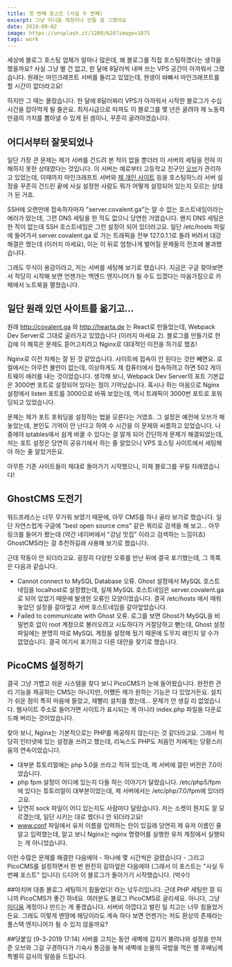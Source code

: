 ```yaml
---
title: 첫 번째 포스트 (사실 두 번째)
excerpt: 그냥 미디움 계정이나 만들 걸 그랬어요
date: 2019-09-02
image: https://unsplash.it/1200/628?image=1075
tags: work
---
```

세상에 블로그 호스팅 업체가 얼마나 많은데, 왜 블로그를 직접 호스팅하겠다는 생각을 했을까요? 사실 그냥 별 건 없고, 한 달에 8달러씩 내며 쓰는 VPS 공간이 아까워서 그랬습니다. 원래는 마인크래프트 서버를 돌리고 있었는데, 현생이 바빠서 마인크래프트를 할 시간이 없더라고요!

하지만 그 때는 몰랐습니다. 한 달에 8달러짜리 VPS가 아까워서 시작한 블로그가 수십 시간을 잡아먹게 될 줄은요.
최저시급으로 따져도 이 블로그를 몇 년은 굴려야 제 노동력만큼의 가치를 뽑아낼 수 있게 된 셈이니, 꾸준히 굴려야겠습니다.

## 어디서부터 잘못되었나
일단 가장 큰 문제는 제가 서버를 건드려 본 적이 없을 뿐더러 이 서버의 세팅을 전혀 이해하지 못한 상태였다는 것입니다. 이 서버는 예로부터 고등학교 친구인 [오브](https://github.com/orb-h)가 관리하고 있었는데, 이때까지 마인크래프트 서버와 [제 개인 사이트](http:/hearta.de) 등을 호스팅하느라 서버 설정을 꾸준히 건드린 끝에 사실 설정한 사람도 뭐가 어떻게 설정되어 있는지 모르는 상태가 된 거죠.

SSH에 오랜만에 접속하자마자 "server.covalent.ga"는 알 수 없는 호스트네임이라는 에러가 떴는데, 그런 DNS 세팅을 한 적도 없으니 당연한 거였습니다. 왠지 DNS 세팅은 한 적이 없는데 SSH 호스트네임은 그런 설정이 되어 있더라고요. 일단 /etc/hosts 파일에 들어가서 server.covalent.ga 로 가는 트래픽을 전부 127.0.1.1로 돌려 버려서 대강 해결은 했는데 (이러지 마세요), 이는 이 뒤로 엄청나게 벌어질 문제들의 전조에 불과했습니다.

그래도 무식이 용감이라고, 저는 서버를 세팅해 보기로 했습니다. 지금은 구글 찾아보면서 적당히 시작해 보면 언젠가는 백엔드 엔지니어가 될 수도 있겠다는 마음가짐으로 카페에서 노트북을 펼쳤습니다.

## 일단 원래 있던 사이트를 옮기고...
원래 http://covalent.ga 와 http://hearta.de 는 React로 만들었는데, Webpack Dev Server로 그대로 굴러가고 있었습니다 (이러지 마세요 2). 블로그를 만들기로 한 김에 이 해묵은 문제도 뜯어고치려고 Nginx로 대대적인 이전을 하기로 했죠!

Nginx로 이전 자체는 잘 된 것 같았습니다. 사이트에 접속이 안 된다는 것만 빼면요. 로컬에서는 아무런 불만이 없는데, 이상하게도 제 컴퓨터에서 접속하려고 하면 502 게이트웨이 에러를 내는 것이었습니다. 생각해 보니, Webpack Dev Server의 포트 기본값은 3000번 포트로 설정되어 있다는 점이 기억났습니다. 혹시나 하는 마음으로 Nginx 설정에서 listen 포트를 3000으로 바꿔 보았는데, 역시 트래픽이 3000번 포트로 포워딩되고 있었습니다.

문제는 제가 포트 포워딩을 설정하는 법을 모른다는 거였죠. 그 설정은 예전에 오브가 해 놓았는데, 본인도 기억이 안 난다고 하여 수 시간을 이 문제와 씨름하고 있었습니다. 나중에야 iptables에서 쉽게 바꿀 수 있다는 걸 알게 되어 간단하게 문제가 해결되었는데, 저는 포트 설정은 당연히 공유기에서 하는 줄 알았으니 VPS 호스팅 사이트에서 세팅해야 하는 줄 알았거든요.

아무튼 기존 사이트들이 제대로 돌아가기 시작했으니, 이제 블로그를 꾸릴 차례였습니다!

## GhostCMS 도전기
워드프레스는 너무 무거워 보였기 때문에, 아무 CMS를 하나 골라 보기로 했습니다. 일단 자연스럽게 구글에 "best open source cms" 같은 쿼리로 검색을 해 보고... 아무 링크를 들어가 봤는데 (약간 네이버에서 "강남 맛집" 이라고 검색하는 느낌이죠) GhostCMS라는 걸 추천하길래 사용해 보기로 했습니다.

근데 작동이 안 되더라고요. 굉장히 다양한 오류를 만난 뒤에 결국 포기했는데, 그 목록은 다음과 같습니다.
* Cannot connect to MySQL Database 오류. Ghost 설정에서 MySQL 호스트네임을 localhost로 설정했는데, 실제 MySQL 호스트네임은 server.covalent.ga 로 되어 있었기 때문에 발생한 오류인 모양이었습니다. 결국 /etc/hosts 에서 때워 놓았던 설정을 갈아엎고 서버 호스트네임을 갈아엎었습니다.
* Failed to communicate with Ghost 오류. 로그를 보면 Ghost가 MySQL을 비밀번호 없이 root 계정으로 불러오려고 시도하다가 거절당하고 뻗는데, Ghost 설정 파일에는 분명히 따로 MySQL 계정을 설정해 뒀기 때문에 도무지 왜인지 알 수가 없었습니다. 결국 여기서 포기하고 다른 대안을 찾기로 했습니다.

## PicoCMS 설정하기
결국 그냥 가볍고 쉬운 시스템을 찾다 보니 PicoCMS가 눈에 들어왔습니다. 완전한 관리 기능을 제공하는 CMS는 아니지만, 어쨌든 제가 원하는 기능은 다 있었거든요. 설치가 쉬운 점이 특히 마음에 들었고, 재빨리 설치를 했는데... 문제가 안 생길 리 없었습니다. 웹사이트 주소로 들어가면 사이트가 표시되는 게 아니라 index.php 파일을 다운로드해 버리는 것이었습니다.

찾아 보니, Nginx는 기본적으로는 PHP를 제공하지 않는다는 것 같더라고요. 그래서 적당히 인터넷에 있는 설정을 쓰려고 했는데, 리눅스도 PHP도 처음인 저에게는 당황스러움의 연속이었습니다.
* 대부분 튜토리얼에는 php 5.0을 쓰라고 적혀 있는데, 제 서버에 깔린 버전은 7.0이었습니다.
* php fpm 설정이 어디에 있는지 다들 하는 이야기가 달랐습니다. /etc/php5/fpm에 있다는 튜토리얼이 대부분이었는데, 제 서버에서는 /etc/php/7.0/fpm에 있더라고요.
* 당연히 sock 파일이 어디 있는지도 사람마다 달랐습니다. 저는 소켓이 뭔지도 잘 모르겠는데, 일단 시키는 대로 했더니 안 되더라고요!
* www.conf 파일에서 유저 이름을 입력하는 란이 있길래 당연히 제 유저 이름인 줄 알고 입력했는데, 알고 보니 Nginx는 nginx 명령어를 실행한 유저 계정에서 실행되는 게 아니었습니다.

이런 수많은 문제를 해결한 다음에야 - 하나에 몇 시간씩은 걸렸습니다 - 그리고 PicoCMS를 설정하면서 한 번 완전히 갈아엎은 다음에야 (그래서 이 포스트는 "사실 두 번째 포스트" 입니다) 드디어 이 블로그가 돌아가기 시작했습니다. (박수!)

##마치며
대충 블로그 세팅하기 힘들었다! 라는 넋두리입니다. 근데 PHP 세팅만 잘 되니까 PicoCMS가 좋긴 하네요. 여러분도 블로그 PicoCMS로 굴리세요. 아니다, 그냥 [미디움](https://medium.com) 계정이나 만드는 게 좋겠습니다. 서버비 아깝다고 벌린 일 치고는 너무 힘들었거든요. 그래도 이렇게 맨땅에 헤딩이라도 계속 하다 보면 언젠가는 저도 환상의 존재라는 풀스택 엔지니어가 될 수 있지 않을까요?



##덧붙임 (9-3-2019 17:14)
서버를 고치는 동안 새벽에 갑자기 불려나와 설정을 만져 준 오브와 그걸 구경하다가 기숙사 통금을 놓쳐 새벽에 눈물의 국밥을 먹은 별 후배님께 특별히 감사의 말씀을 드립니다.